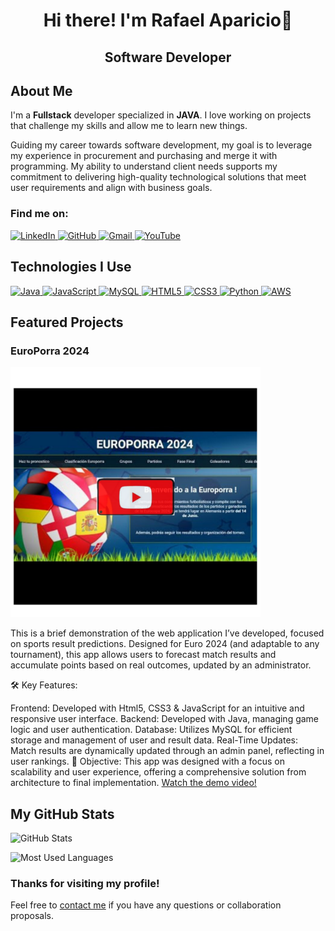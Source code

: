 <h1 align="center">Hi there! I'm Rafael Aparicio👋 </h1>
<h2 align="center">Software Developer </h2>

<!-- About me section -->
<h2>About Me</h2>
<p>I'm a <strong>Fullstack</strong> developer specialized in <strong>JAVA</strong>. I love working on projects that challenge my skills and allow me to learn new things.</p>
<p>Guiding my career towards software development, my goal is to leverage my experience in procurement and purchasing and merge it with programming. My ability to understand client needs supports my commitment to delivering high-quality technological solutions that meet user requirements and align with business goals.</p>

<!-- Social media links -->
<h3>Find me on:</h3>
<p>
  <a href="https://www.linkedin.com/in/rafael-aparicio8/">
    <img src="https://img.shields.io/badge/LinkedIn-blue?style=flat&logo=linkedin" alt="LinkedIn">
  </a>
  <a href="https://github.com/RafaelAparicio8">
    <img src="https://img.shields.io/badge/GitHub-000?style=flat&logo=github" alt="GitHub">
  </a>
  <a href="mailto:rafael.aparicio8@example.com">
    <img src="https://img.shields.io/badge/Gmail-white?style=flat&logo=gmail" alt="Gmail">
  </a>
  <a href="https://www.youtube.com/@rafaelaparicio7936">
    <img src="https://img.shields.io/badge/YouTube-red?style=flat&logo=youtube" alt="YouTube">
  </a>
</p>

<h2>Technologies I Use</h2>
<p>
  <a href="https://www.oracle.com/java/">
    <img src="https://img.shields.io/badge/Java-007396?style=flat&logo=java&logoColor=white" alt="Java">
  </a>
  <a href="https://developer.mozilla.org/en-US/docs/Web/JavaScript">
    <img src="https://img.shields.io/badge/JavaScript-F7DF1C?style=flat&logo=javascript&logoColor=black" alt="JavaScript">
  </a>
  <a href="https://www.mysql.com/">
    <img src="https://img.shields.io/badge/MySQL-00758F?style=flat&logo=mysql&logoColor=white" alt="MySQL">
  </a>
  <a href="https://developer.mozilla.org/en-US/docs/Web/HTML">
    <img src="https://img.shields.io/badge/HTML5-E34F26?style=flat&logo=html5&logoColor=white" alt="HTML5">
  </a>
  <a href="https://developer.mozilla.org/en-US/docs/Web/CSS">
    <img src="https://img.shields.io/badge/CSS3-1572B6?style=flat&logo=css3&logoColor=white" alt="CSS3">
  </a>
  <a href="https://www.python.org/">
    <img src="https://img.shields.io/badge/Python-3776AB?style=flat&logo=python&logoColor=white" alt="Python">
  </a>
  <a href="https://aws.amazon.com/">
    <img src="https://img.shields.io/badge/AWS-232F3E?style=flat&logo=amazonaws&logoColor=white" alt="AWS">
  </a>
</p>

<!-- Featured projects section -->
<h2>Featured Projects</h2>
<!-- EuroPorra Project -->
<h3>EuroPorra 2024</h3>
<p>
  <a href="https://youtu.be/Wm0rx-MBwZM" style="position:relative; display:inline-block;">
    <img src="https://github.com/RafaelAparicio8/EuroPorra/blob/main/youtu.png" alt="EuroPorra" style="width:400px; display:block;" />
 </a>
</p>
<p>This is a brief demonstration of the web application I’ve developed, focused on sports result predictions. Designed for Euro 2024 (and adaptable to any tournament), this app allows users to forecast match results and accumulate points based on real outcomes, updated by an administrator.

🛠️ Key Features:

Frontend: Developed with Html5, CSS3 & JavaScript for an intuitive and responsive user interface.
Backend: Developed with Java, managing game logic and user authentication.
Database: Utilizes MySQL for efficient storage and management of user and result data.
Real-Time Updates: Match results are dynamically updated through an admin panel, reflecting in user rankings.
🎯 Objective: This app was designed with a focus on scalability and user experience, offering a comprehensive solution from architecture to final implementation. <a href="https://youtu.be/Wm0rx-MBwZM">Watch the demo video!</a></p>

<!-- GitHub stats section -->
<h2>My GitHub Stats</h2>
<p>
  <img src="https://github-readme-stats.vercel.app/api?username=RafaelAparicio8&show_icons=true&theme=radical" alt="GitHub Stats">
</p>
<p>
  <img src="https://github-readme-stats.vercel.app/api/top-langs/?username=RafaelAparicio8&layout=compact&theme=radical" alt="Most Used Languages">
</p>

<!-- Footer with a contact message -->
<h3>Thanks for visiting my profile!</h3>
<p>Feel free to <a href="mailto:rafael.aparicio8@example.com">contact me</a> if you have any questions or collaboration proposals.</p>

